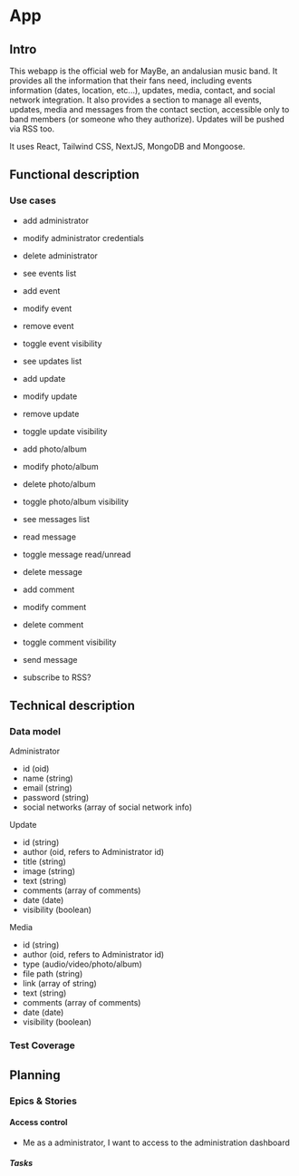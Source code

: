 # App

## Intro

This webapp is the official web for MayBe, an andalusian music band. It provides all the information that their fans need, including events information (dates, location, etc...), updates, media, contact, and social network integration. It also provides a section to manage all events, updates, media and messages from the contact section, accessible only to band members (or someone who they authorize). Updates will be pushed via RSS too.

It uses React, Tailwind CSS, NextJS, MongoDB and Mongoose.

## Functional description

### Use cases

- add administrator
- modify administrator credentials
- delete administrator
- see events list
- add event
- modify event
- remove event
- toggle event visibility
- see updates list
- add update
- modify update
- remove update
- toggle update visibility
- add photo/album
- modify photo/album
- delete photo/album
- toggle photo/album visibility
- see messages list
- read message
- toggle message read/unread
- delete message
- add comment
- modify comment
- delete comment
- toggle comment visibility

- send message
- subscribe to RSS?

## Technical description

### Data model

Administrator
- id (oid)
- name (string)
- email (string)
- password (string)
- social networks (array of social network info) 

Update
- id (string)
- author (oid, refers to Administrator id)
- title (string)
- image (string)
- text (string)
- comments (array of comments)
- date (date)
- visibility (boolean)

Media
- id (string)
- author (oid, refers to Administrator id)
- type (audio/video/photo/album)
- file path (string)
- link (array of string)
- text (string)
- comments (array of comments)
- date (date)
- visibility (boolean)

### Test Coverage



## Planning

### Epics & Stories

#### Access control

- Me as a administrator, I want to access to the administration dashboard

##### Tasks

